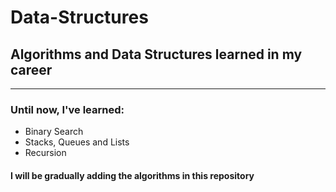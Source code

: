# Data-Structures
## Algorithms and Data Structures learned in my career
-----------
### Until now, I've learned:
- Binary Search
- Stacks, Queues and Lists
- Recursion

#### I will be gradually adding the algorithms in this repository 